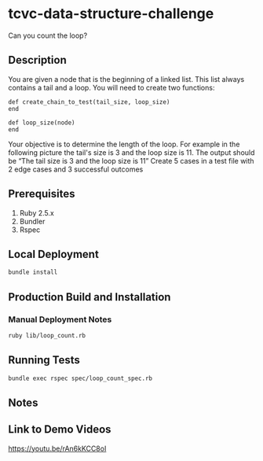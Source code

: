 # tcvc-data-structure-challenge

Can you count the loop?

## Description

You are given a node that is the beginning of a linked list. This list always
contains a tail and a loop. You will need to create two functions:

```
def create_chain_to_test(tail_size, loop_size)
end
```

```
def loop_size(node)
end
```

Your objective is to determine the length of the loop.
For example in the following picture the tail's size is 3 and the loop size is 11.
The output should be “The tail size is 3 and the loop size is 11”
Create 5 cases in a test file with 2 edge cases and 3 successful outcomes

## Prerequisites
1. Ruby 2.5.x
2. Bundler
3. Rspec

## Local Deployment
```bash
bundle install
```

## Production Build and Installation

### Manual Deployment Notes

```bash
ruby lib/loop_count.rb
```

## Running Tests
```bash
bundle exec rspec spec/loop_count_spec.rb
```
## Notes

## Link to Demo Videos
https://youtu.be/rAn6kKCC8oI

